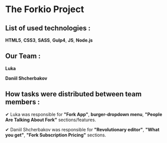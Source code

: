 # The Forkio Project
## List of used technologies :
**HTML5**, **CSS3**, **SASS**, **Gulp4**, **JS**, **Node.js**
## Our Team :
 **Luka**

 **Daniil Shcherbakov**

## How tasks were distributed between team members :

  ✔ Luka was responsible for **"Fork App"**, **burger-dropdown menu**, **"People Are Talking About Fork"** sections/features.

  ✔ Daniil Shcherbakov was responsible for **"Revolutionary editor"**, **"What you get"**, **"Fork Subscription Pricing"** sections. 
